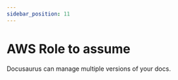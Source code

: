 ```yaml
---
sidebar_position: 11
---
```


# AWS Role to assume

Docusaurus can manage multiple versions of your docs.